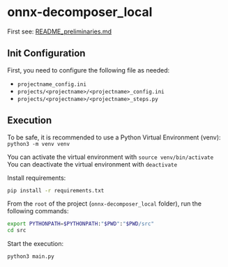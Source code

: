 # onnx-decomposer_local

First see: [README_preliminaries.md](README_preliminaries.md)

## Init Configuration

First, you need to configure the following file as needed:
- `projectname_config.ini`
- `projects/<projectname>/<projectname>_config.ini`
- `projects/<projectname>/<projectname>_steps.py`

## Execution

To be safe, it is recommended to use a Python Virtual Environment (venv): `python3 -m venv venv`

You can activate the virtual environment with `source venv/bin/activate`       
You can deactivate the virtual environment with `deactivate`

Install requirements:
```bash
pip install -r requirements.txt
```

From the `root` of the project (`onnx-decomposer_local` folder), run the following commands:
```bash
export PYTHONPATH=$PYTHONPATH:"$PWD":"$PWD/src"
cd src
```

Start the execution:
```bash
python3 main.py
```
